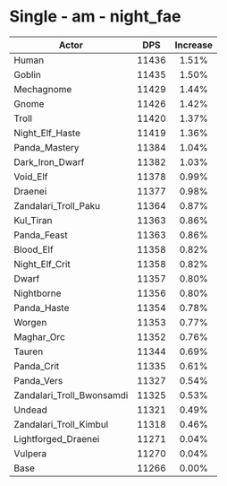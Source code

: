 # Single - am - night_fae
| Actor | DPS | Increase |
|---|:---:|:---:|
|Human|11436|1.51%|
|Goblin|11435|1.50%|
|Mechagnome|11429|1.44%|
|Gnome|11426|1.42%|
|Troll|11420|1.37%|
|Night_Elf_Haste|11419|1.36%|
|Panda_Mastery|11384|1.04%|
|Dark_Iron_Dwarf|11382|1.03%|
|Void_Elf|11378|0.99%|
|Draenei|11377|0.98%|
|Zandalari_Troll_Paku|11364|0.87%|
|Kul_Tiran|11363|0.86%|
|Panda_Feast|11363|0.86%|
|Blood_Elf|11358|0.82%|
|Night_Elf_Crit|11358|0.82%|
|Dwarf|11357|0.80%|
|Nightborne|11356|0.80%|
|Panda_Haste|11354|0.78%|
|Worgen|11353|0.77%|
|Maghar_Orc|11352|0.76%|
|Tauren|11344|0.69%|
|Panda_Crit|11335|0.61%|
|Panda_Vers|11327|0.54%|
|Zandalari_Troll_Bwonsamdi|11325|0.53%|
|Undead|11321|0.49%|
|Zandalari_Troll_Kimbul|11318|0.46%|
|Lightforged_Draenei|11271|0.04%|
|Vulpera|11270|0.04%|
|Base|11266|0.00%|
